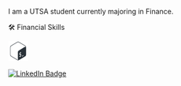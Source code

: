 I am a UTSA student currently majoring in Finance.

:hammer_and_wrench: Financial Skills
<div>
  <img src="https://github.com/devicons/devicon/blob/master/icons/bash/bash-plain.svg" title="Bash" alt="bash" width="40" height="40"/>&nbsp;
</div>
<p> </p>
<div id="badges">
  <a href="https://www.linkedin.com/in/michael-carden-iii-aa3b3a256">
    <img src="https://img.shields.io/badge/LinkedIn-blue?style=for-the-badge&logo=linkedin&logoColor=white" alt="LinkedIn Badge"/>
</div>
